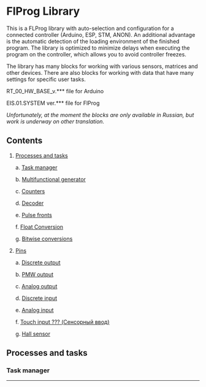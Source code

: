 # FlProg Library

This is a FLProg library with auto-selection and configuration for a connected controller (Arduino, ESP, STM, ANON). An additional advantage is the automatic detection of the loading environment of the finished program.
The library is optimized to minimize delays when executing the program on the controller, which allows you to avoid controller freezes.

The library has many blocks for working with various sensors, matrices and other devices. There are also blocks for working with data that have many settings for specific user tasks.

RT_00_HW_BASE_v.*** file for Arduino

EIS.01.SYSTEM ver.*** file for FlProg

_Unfortunately, at the moment the blocks are only available in Russian, but work is underway on other translation._

## Contents

1. [Processes and tasks](#Processes-and-tasks)

    a. [Task manager](#Task-manager)

    b. [Multifunctional generator](#Multifunctional-generator)

    c. [Counters](#Counters)

    d. [Decoder](#Decoder)

    e. [Pulse fronts](#Pulse-fronts)

    f. [Float Conversion](#Float-Conversion)

    g. [Bitwise conversions](#Bitwise-conversions)

2. [Pins](#Pins)

    a. [Discrete output](#Discrete-output)

    b. [PMW output](#PMW-output)

    c. [Analog output](#Analog-output)

    d. [Discrete input](#Discrete-input)

    e. [Analog input](#Analog-input)

    f. [Touch input ??? (Сенсорный ввод)](#Touch-input)

    g. [Hall sensor](#Hall-sensor)


## Processes and tasks

### Task manager

____

